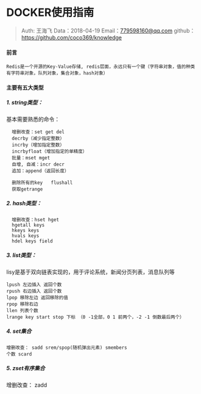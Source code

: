 
# DOCKER使用指南

>Auth: 王海飞
>Data：2018-04-19
>Email：779598160@qq.com
>github：https://github.com/coco369/knowledge

#### 前言
 ```
 Redis是一个开源的Key-Value存储, redis层面，永远只有一个键（字符串对象，值的种类有字符串对象，队列对象，集合对象，hash对象）
 ```
 
#### 主要有五大类型
 
##### 1. string类型：
  基本需要熟悉的命令：
  ```
    增删改查：set get del 
    decrby（减少指定整数）
    incrby（增加指定整数）
    incrbyfloat（增加指定的单精度）
    批量：mset mget 
    自增, 自减：incr decr
    追加：append（返回长度）

    删除所有的key   flushall
    获取getrange
  ```

##### 2. hash类型：
  ```
    增删改查：hset hget
    hgetall keys
    hkeys keys
    hvals keys
    hdel keys field
  ```

##### 3. list类型：
lisy是基于双向链表实现的，用于评论系统，新闻分页列表，消息队列等

```
lpush 左边插入 返回个数
rpush 右边插入 返回个数
lpop 移除左边 返回移除的值
rpop 移除右边
llen 列表个数
lrange key start stop 下标 （0 -1全部，0 1 前两个，-2 -1 倒数最后两个）
```


##### 4. set集合
   ```
   增删改查： sadd srem/spop(随机弹出元素) smembers
   个数 scard
   ```

##### 5. zset有序集合
   增删改查： zadd


